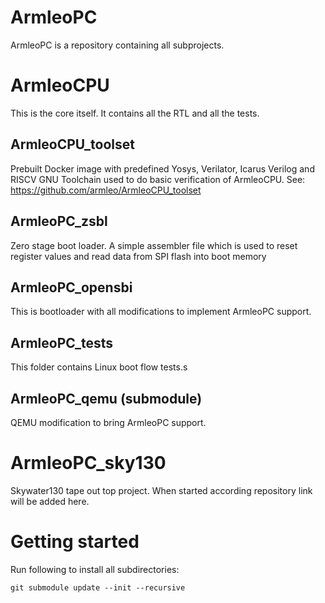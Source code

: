# ArmleoPC
ArmleoPC is a repository containing all subprojects.

# ArmleoCPU
This is the core itself. It contains all the RTL and all the tests.

## ArmleoCPU_toolset
Prebuilt Docker image with predefined Yosys, Verilator, Icarus Verilog and RISCV GNU Toolchain used to do basic verification of ArmleoCPU.
See: https://github.com/armleo/ArmleoCPU_toolset

## ArmleoPC_zsbl
Zero stage boot loader. A simple assembler file which is used to reset register values and read data from SPI flash into boot memory

## ArmleoPC_opensbi
This is bootloader with all modifications to implement ArmleoPC support.

## ArmleoPC_tests
This folder contains Linux boot flow tests.s

## ArmleoPC_qemu (submodule)
QEMU modification to bring ArmleoPC support.

# ArmleoPC_sky130
Skywater130 tape out top project. When started according repository link will be added here.


# Getting started
Run following to install all subdirectories:

```
git submodule update --init --recursive
```